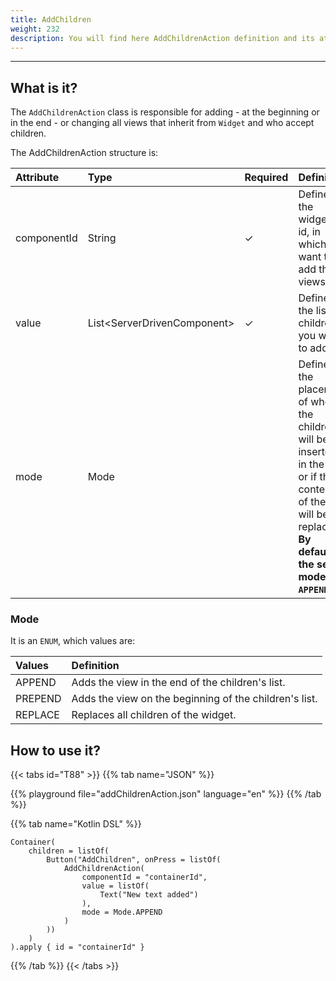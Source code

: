 ```yaml
---
title: AddChildren
weight: 232
description: You will find here AddChildrenAction definition and its attributes details
---
```


---

## What is it?

The `AddChildrenAction` class is responsible for adding - at the beginning or in the end - or changing all views that inherit from  `Widget`  and who accept children.

The AddChildrenAction structure is: 

| **Attribute** | **Type** | Required | **Definition** |
| :--- | :--- | :--- | :--- |
| componentId | String |       ✓ | Defines the widget's id, in which you want to add the views. |
| value | List&lt;ServerDrivenComponent&gt; |        ✓ | Defines the list of children you want to add. |
| mode | Mode |  | Defines the placement of where the children will be inserted in the list or if the contents of the list will be replaced. **By default the set mode is `APPEND`.** |

### Mode

It is an `ENUM`, which values are:

| Values | Definition |
| :--- | :--- |
| APPEND | Adds the view in the end of the children's list. |
| PREPEND | Adds the view on the beginning of the children's list. |
| REPLACE | Replaces all children of the widget. |

## How to use it?

{{< tabs id="T88" >}}
{{% tab name="JSON" %}}
<!-- json-playground:addChildrenAction.json
{
"_beagleComponent_": "beagle:container",
"id": "containerId",
"children": [
   {
   "_beagleComponent_":"beagle:button",
   "text":"AddChildren",
   "onPress":[
      {
         "_beagleAction_":"beagle:addChildren",
         "componentId":"containerId",
         "value":[
            {
               "_beagleComponent_":"beagle:text",
               "text":"New text added"
            }
         ],
         "mode":"APPEND"
      }
   ]
}

]
}
-->
{{% playground file="addChildrenAction.json" language="en" %}}
{{% /tab %}}

{{% tab name="Kotlin DSL" %}}
```
Container(
    children = listOf(
        Button("AddChildren", onPress = listOf(
            AddChildrenAction(
                componentId = "containerId",
                value = listOf(
                    Text("New text added")
                ),
				mode = Mode.APPEND
            )
        ))
    )
).apply { id = "containerId" }
```
{{% /tab %}}
{{< /tabs >}}
